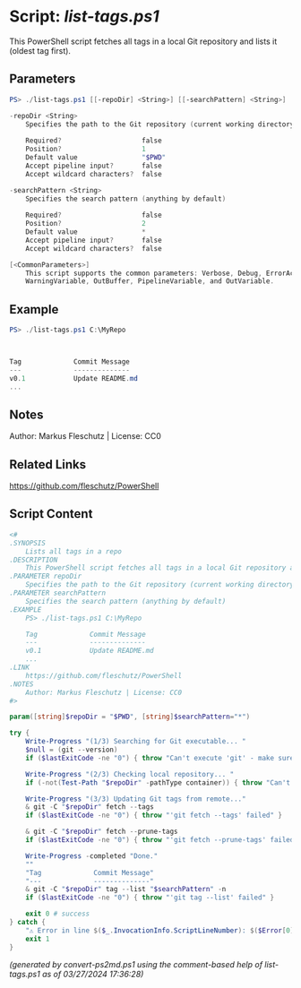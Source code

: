 Script: *list-tags.ps1*
========================

This PowerShell script fetches all tags in a local Git repository and lists it (oldest tag first).

Parameters
----------
```powershell
PS> ./list-tags.ps1 [[-repoDir] <String>] [[-searchPattern] <String>] [<CommonParameters>]

-repoDir <String>
    Specifies the path to the Git repository (current working directory by default)
    
    Required?                    false
    Position?                    1
    Default value                "$PWD"
    Accept pipeline input?       false
    Accept wildcard characters?  false

-searchPattern <String>
    Specifies the search pattern (anything by default)
    
    Required?                    false
    Position?                    2
    Default value                *
    Accept pipeline input?       false
    Accept wildcard characters?  false

[<CommonParameters>]
    This script supports the common parameters: Verbose, Debug, ErrorAction, ErrorVariable, WarningAction, 
    WarningVariable, OutBuffer, PipelineVariable, and OutVariable.
```

Example
-------
```powershell
PS> ./list-tags.ps1 C:\MyRepo



Tag             Commit Message
---             --------------
v0.1            Update README.md
...

```

Notes
-----
Author: Markus Fleschutz | License: CC0

Related Links
-------------
https://github.com/fleschutz/PowerShell

Script Content
--------------
```powershell
<#
.SYNOPSIS
	Lists all tags in a repo
.DESCRIPTION
	This PowerShell script fetches all tags in a local Git repository and lists it (oldest tag first).
.PARAMETER repoDir
	Specifies the path to the Git repository (current working directory by default)
.PARAMETER searchPattern
	Specifies the search pattern (anything by default)
.EXAMPLE
	PS> ./list-tags.ps1 C:\MyRepo

	Tag             Commit Message
	---             --------------
	v0.1            Update README.md
	...
.LINK
	https://github.com/fleschutz/PowerShell
.NOTES
	Author: Markus Fleschutz | License: CC0
#>

param([string]$repoDir = "$PWD", [string]$searchPattern="*")

try {
	Write-Progress "(1/3) Searching for Git executable... "
	$null = (git --version)
	if ($lastExitCode -ne "0") { throw "Can't execute 'git' - make sure Git is installed and available" }

	Write-Progress "(2/3) Checking local repository... "
	if (-not(Test-Path "$repoDir" -pathType container)) { throw "Can't access directory: $repoDir" }

	Write-Progress "(3/3) Updating Git tags from remote..."
	& git -C "$repoDir" fetch --tags
	if ($lastExitCode -ne "0") { throw "'git fetch --tags' failed" }

	& git -C "$repoDir" fetch --prune-tags
	if ($lastExitCode -ne "0") { throw "'git fetch --prune-tags' failed" }

	Write-Progress -completed "Done."
 	""
	"Tag             Commit Message"
	"---             --------------"
	& git -C "$repoDir" tag --list "$searchPattern" -n
	if ($lastExitCode -ne "0") { throw "'git tag --list' failed" }

	exit 0 # success
} catch {
	"⚠️ Error in line $($_.InvocationInfo.ScriptLineNumber): $($Error[0])"
	exit 1
}
```

*(generated by convert-ps2md.ps1 using the comment-based help of list-tags.ps1 as of 03/27/2024 17:36:28)*
